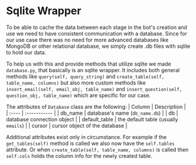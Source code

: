 # Sqlite Wrapper

To be able to cache the data between each stage in the bot's creation and use we need to have consistent communication with a database. Since for our use case there was no need for more advanced databases like MongoDB or other relational database, we simply create .db files with sqlite to hold our data.

To help us with this and provide methods that utilize sqlite we made `database.py`, that basically is an sqlite wrapper. It includes both general methods like `query(self, query_string)` and `create_table(self, table_name, columns)` but also more custom methods like `insert_email(self, email_obj, table_name)` and `insert_question(self, question_obj, table_name)` which are specific for our case.

The attributes of `Database` class are the following:
| Column            | Description                           |   
| :----             | :-----------                          |
| db_name           | database's name (`db_name.db`)        |
| db                | database connection object            |
| default_table     | the default table (usually `emails`)  |
| cursor            | cursor object of the database         |

Additional attributes exist only in circumstance. For example if the `get_tables(self)` method is called we also now have the `self.tables` attribute. Or when `create_table(self, table_name, columns)` is called then `self.cols` holds the column info for the newly created table.